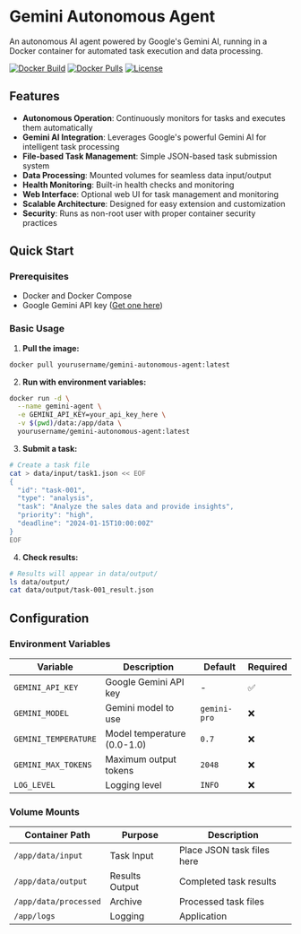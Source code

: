 # Gemini Autonomous Agent

An autonomous AI agent powered by Google's Gemini AI, running in a Docker container for automated task execution and data processing.

[![Docker Build](https://github.com/yourusername/gemini-autonomous-agent/actions/workflows/docker-publish.yml/badge.svg)](https://github.com/yourusername/gemini-autonomous-agent/actions/workflows/docker-publish.yml)
[![Docker Pulls](https://img.shields.io/docker/pulls/yourusername/gemini-autonomous-agent)](https://hub.docker.com/r/yourusername/gemini-autonomous-agent)
[![License](https://img.shields.io/badge/license-MIT-blue.svg)](LICENSE)

## Features

- **Autonomous Operation**: Continuously monitors for tasks and executes them automatically
- **Gemini AI Integration**: Leverages Google's powerful Gemini AI for intelligent task processing
- **File-based Task Management**: Simple JSON-based task submission system
- **Data Processing**: Mounted volumes for seamless data input/output
- **Health Monitoring**: Built-in health checks and monitoring
- **Web Interface**: Optional web UI for task management and monitoring
- **Scalable Architecture**: Designed for easy extension and customization
- **Security**: Runs as non-root user with proper container security practices

## Quick Start

### Prerequisites

- Docker and Docker Compose
- Google Gemini API key ([Get one here](https://makersuite.google.com/app/apikey))

### Basic Usage

1. **Pull the image:**
```bash
docker pull yourusername/gemini-autonomous-agent:latest
```

2. **Run with environment variables:**
```bash
docker run -d \
  --name gemini-agent \
  -e GEMINI_API_KEY=your_api_key_here \
  -v $(pwd)/data:/app/data \
  yourusername/gemini-autonomous-agent:latest
```

3. **Submit a task:**
```bash
# Create a task file
cat > data/input/task1.json << EOF
{
  "id": "task-001",
  "type": "analysis",
  "task": "Analyze the sales data and provide insights",
  "priority": "high",
  "deadline": "2024-01-15T10:00:00Z"
}
EOF
```

4. **Check results:**
```bash
# Results will appear in data/output/
ls data/output/
cat data/output/task-001_result.json
```

## Configuration

### Environment Variables

| Variable | Description | Default | Required |
|----------|-------------|---------|----------|
| `GEMINI_API_KEY` | Google Gemini API key | - | ✅ |
| `GEMINI_MODEL` | Gemini model to use | `gemini-pro` | ❌ |
| `GEMINI_TEMPERATURE` | Model temperature (0.0-1.0) | `0.7` | ❌ |
| `GEMINI_MAX_TOKENS` | Maximum output tokens | `2048` | ❌ |
| `LOG_LEVEL` | Logging level | `INFO` | ❌ |

### Volume Mounts

| Container Path | Purpose | Description |
|----------------|---------|-------------|
| `/app/data/input` | Task Input | Place JSON task files here |
| `/app/data/output` | Results Output | Completed task results |
| `/app/data/processed` | Archive | Processed task files |
| `/app/logs` | Logging | Application